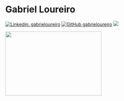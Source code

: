 # Gabriel Loureiro

[![Linkedin: gabrieloureiro](https://img.shields.io/badge/-gabrieloureiro-blue?style=flat-square&logo=Linkedin&logoColor=white&link=https://www.linkedin.com/in/gabrieloureiro/)](https://www.linkedin.com/in/gabrieloureiro/)
[![GitHub gabrieloureiro](https://img.shields.io/github/followers/gabrieloureiro?label=follow&style=social)](LINK-https://github.com/gabrieloureiro/)
![](https://komarev.com/ghpvc/?username=gabrieloureiro&color=006bed)

<a href="https://github.com/gabrieloureiro">
  <img align="center" height="200" width="300" src="https://github-readme-stats.vercel.app/api/top-langs?username=gabrieloureiro&layout=compact&show_icons=true&theme=synthwave&hide=Jupyter%20Notebook,c%2B%2B,Fortran,C,CMake,java,cuda,python" />
</a>

